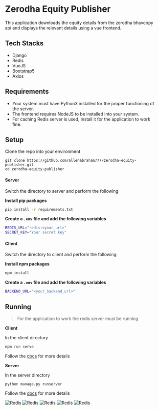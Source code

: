 # Zerodha Equity Publisher

This application downloads the equity details from the zerodha bhavcopy api and displays the relevant details using a vue frontend.

## Tech Stacks

- Django
- Redis
- VueJS
- Bootstrap5
- Axios

## Requirements

- Your system must have Python3 installed for the proper functioning of the server.
- The frontend requires NodeJS to be installed into your system.
- For caching Redis server is used, install it for the application to work fine.

## Setup

Clone the repo into your environment
```SH
git clone https://github.com/allenabraham777/zerodha-equity-publisher.git
cd zerodha-equity-publisher
```

#### Server
Switch the directory to server and perform the following

**Install pip packages**
```sh
pip install -r requirements.txt
```
**Create a ```.env``` file and add the following variables**
```sh
REDIS_URL="redis:<your_url>"
SECRET_KEY="Your secret key"
```

#### Client
Switch the directory to client and perform the following

**Install npm packages**
```sh
npm install
```

**Create a ```.env``` file and add the following variables**
```sh
BACKEND_URL="<your_backend_url>"
```

## Running

> For the application to work the redis server must be running

**Client**

In the client directory
```sh
npm run serve
```
Follow the [docs](https://vuejs.org/v2/guide/) for more details

**Server**

In the server directory
```
python manage.py runserver
```
Follow the [docs](https://docs.djangoproject.com/en/3.2/) for more details


![Redis](https://github.com/django.png?size=40) ![Redis](https://github.com/python.png?size=40) ![Redis](https://github.com/vuejs.png?size=40) ![Redis](https://github.com/nodejs.png?size=40)  ![Redis](https://github.com/redis.png?size=40)